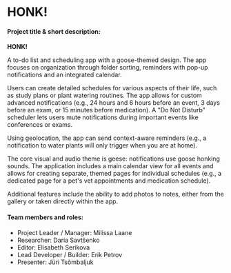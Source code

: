 # HONK!

#### **Project title & short description:**

**HONK!**

A to-do list and scheduling app with a goose-themed design. The app focuses on organization through folder sorting, reminders with pop-up notifications and an integrated calendar.

Users can create detailed schedules for various aspects of their life, such as study plans or plant watering routines. The app allows for custom advanced notifications (e.g., 24 hours and 6 hours before an event, 3 days before an exam, or 15 minutes before medication). A "Do Not Disturb" scheduler lets users mute notifications during important events like conferences or exams.

Using geolocation, the app can send context-aware reminders (e.g., a notification to water plants will only trigger when you are at home).

The core visual and audio theme is geese: notifications use goose honking sounds. The application includes a main calendar view for all events and allows for creating separate, themed pages for individual schedules (e.g., a dedicated page for a pet's vet appointments and medication schedule).

Additional features include the ability to add photos to notes, either from the gallery or taken directly within the app.

#### **Team members and roles:**
- Project Leader / Manager: Milissa Laane
- Researcher: Daria Savtšenko
- Editor: Elisabeth Serikova
- Lead Developer / Builder: Erik Petrov
- Presenter: Jüri Tsõmbaljuk

